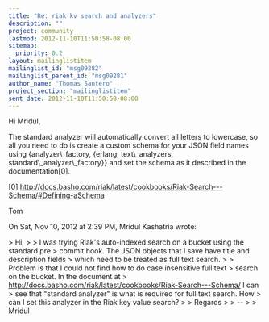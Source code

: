 ```yaml
---
title: "Re: riak kv search and analyzers"
description: ""
project: community
lastmod: 2012-11-10T11:50:58-08:00
sitemap:
  priority: 0.2
layout: mailinglistitem
mailinglist_id: "msg09282"
mailinglist_parent_id: "msg09281"
author_name: "Thomas Santero"
project_section: "mailinglistitem"
sent_date: 2012-11-10T11:50:58-08:00
---
```



Hi Mridul,

The standard analyzer will automatically convert all letters to lowercase,
so all you need to do is create a custom schema for your JSON field names
using {analyzer\\_factory, {erlang, text\\_analyzers,
standard\\_analyzer\\_factory}} and set the schema as it described in the
documentation[0].

[0]
http://docs.basho.com/riak/latest/cookbooks/Riak-Search---Schema/#Defining-aSchema

Tom

On Sat, Nov 10, 2012 at 2:39 PM, Mridul Kashatria wrote:

&gt; Hi,
&gt;
&gt; I was trying Riak's auto-indexed search on a bucket using the standard pre
&gt; commit hook. The JSON objects that I save have title and description fields
&gt; which need to be treated as full text search.
&gt;
&gt; Problem is that I could not find how to do case insensitive full text
&gt; search on the bucket. In the document at
&gt; http://docs.basho.com/riak/latest/cookbooks/Riak-Search---Schema/ I can
&gt; see that "standard analyzer" is what is required for full text search. How
&gt; can I set this analyzer in the Riak key value search?
&gt;
&gt; Regards
&gt;
&gt; --
&gt;
&gt; Mridul

